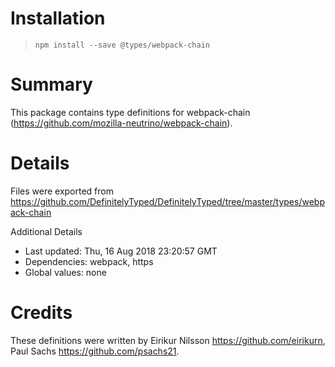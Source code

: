 # Installation
> `npm install --save @types/webpack-chain`

# Summary
This package contains type definitions for webpack-chain (https://github.com/mozilla-neutrino/webpack-chain).

# Details
Files were exported from https://github.com/DefinitelyTyped/DefinitelyTyped/tree/master/types/webpack-chain

Additional Details
 * Last updated: Thu, 16 Aug 2018 23:20:57 GMT
 * Dependencies: webpack, https
 * Global values: none

# Credits
These definitions were written by Eirikur Nilsson <https://github.com/eirikurn>, Paul Sachs <https://github.com/psachs21>.
